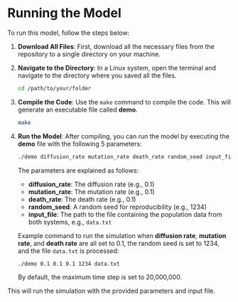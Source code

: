 # Running the Model

To run this model, follow the steps below:

1. **Download All Files**: First, download all the necessary files from the repository to a single directory on your machine.

2. **Navigate to the Directory**: In a Linux system, open the terminal and navigate to the directory where you saved all the files.

    ```bash
    cd /path/to/your/folder
    ```

3. **Compile the Code**: Use the `make` command to compile the code. This will generate an executable file called **demo**.

    ```bash
    make
    ```

4. **Run the Model**: After compiling, you can run the model by executing the **demo** file with the following 5 parameters:

    ```bash
    ./demo diffusion_rate mutation_rate death_rate random_seed input_file
    ```

    The parameters are explained as follows:
    - **diffusion_rate**: The diffusion rate (e.g., 0.1)
    - **mutation_rate**: The mutation rate (e.g., 0.1)
    - **death_rate**: The death rate (e.g., 0.1)
    - **random_seed**: A random seed for reproducibility (e.g., 1234)
    - **input_file**: The path to the file containing the population data from both systems, e.g., `data.txt`

    Example command to run the simulation when **diffusion rate**, **mutation rate**, and **death rate** are all set to 0.1, the random seed is set to 1234, and the file `data.txt` is processed:

    ```bash
    ./demo 0.1 0.1 0.1 1234 data.txt
    ```

    By default, the maximum time step is set to 20,000,000.


This will run the simulation with the provided parameters and input file.

